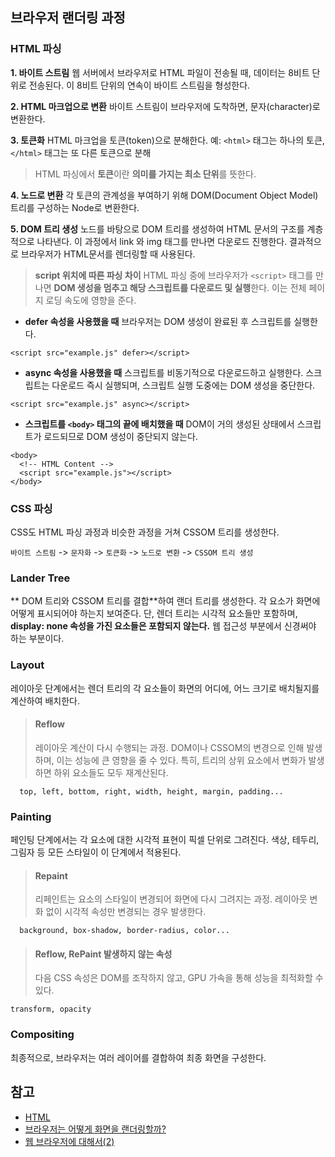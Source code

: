 ## 브라우저 랜더링 과정

### HTML 파싱

**1. 바이트 스트림**
웹 서버에서 브라우저로 HTML 파일이 전송될 때, 데이터는 8비트 단위로 전송된다. 이 8비트 단위의 연속이 바이트 스트림을 형성한다.

**2. HTML 마크업으로 변환**
바이트 스트림이 브라우저에 도착하면, 문자(character)로 변환한다.

**3. 토큰화**
HTML 마크업을 토큰(token)으로 분해한다.
예: `<html>` 태그는 하나의 토큰, `</html>` 태그는 또 다른 토큰으로 분해

> HTML 파싱에서 **토큰**이란 **의미를 가지는 최소 단위**를 뜻한다.

**4. 노드로 변환**
각 토큰의 관계성을 부여하기 위해 DOM(Document Object Model) 트리를 구성하는 Node로 변환한다.

**5. DOM 트리 생성**
노드를 바탕으로 DOM 트리를 생성하여 HTML 문서의 구조를 계층적으로 나타낸다. 이 과정에서 link 와 img 태그를 만나면 다운로드 진행한다. 결과적으로 브라우저가 HTML문서를 렌더링할 때 사용된다.

> **script 위치에 따른 파싱 차이**
> HTML 파싱 중에 브라우저가 `<script>` 태그를 만나면 **DOM 생성을 멈추고 해당 스크립트를 다운로드 및 실행**한다. 이는 전체 페이지 로딩 속도에 영향을 준다.

- **defer 속성을 사용했을 때**
  브라우저는 DOM 생성이 완료된 후 스크립트를 실행한다.

```
<script src="example.js" defer></script>
```

- **async 속성을 사용했을 때**
  스크립트를 비동기적으로 다운로드하고 실행한다. 스크립트는 다운로드 즉시 실행되며, 스크립트 실행 도중에는 DOM 생성을 중단한다.

```
<script src="example.js" async></script>
```

- **스크립트를 `<body>` 태그의 끝에 배치했을 때**
  DOM이 거의 생성된 상태에서 스크립트가 로드되므로 DOM 생성이 중단되지 않는다.

```
<body>
  <!-- HTML Content -->
  <script src="example.js"></script>
</body>
```

### CSS 파싱

CSS도 HTML 파싱 과정과 비슷한 과정을 거쳐 CSSOM 트리를 생성한다.

`바이트 스트림` -> `문자화` -> `토큰화` -> `노드로 변환` -> `CSSOM 트리 생성`

### Lander Tree

** DOM 트리와 CSSOM 트리를 결합**하여 랜더 트리를 생성한다. 각 요소가 화면에 어떻게 표시되어야 하는지 보여준다. 단, 렌더 트리는 시각적 요소들만 포함하며, **display: none 속성을 가진 요소들은 포함되지 않는다.** 웹 접근성 부분에서 신경써야 하는 부분이다.

### Layout

레이아웃 단계에서는 렌더 트리의 각 요소들이 화면의 어디에, 어느 크기로 배치될지를 계산하여 배치한다.

> #### Reflow
>
> 레이아웃 계산이 다시 수행되는 과정.
> DOM이나 CSSOM의 변경으로 인해 발생하며, 이는 성능에 큰 영향을 줄 수 있다. 특히, 트리의 상위 요소에서 변화가 발생하면 하위 요소들도 모두 재계산된다.

```
  top, left, bottom, right, width, height, margin, padding...
```

### Painting

페인팅 단계에서는 각 요소에 대한 시각적 표현이 픽셀 단위로 그려진다. 색상, 테두리, 그림자 등 모든 스타일이 이 단계에서 적용된다.

> #### Repaint
>
> 리페인트는 요소의 스타일이 변경되어 화면에 다시 그려지는 과정.
> 레이아웃 변화 없이 시각적 속성만 변경되는 경우 발생한다.

```
  background, box-shadow, border-radius, color...
```

> #### Reflow, RePaint 발생하지 않는 속성
>
> 다음 CSS 속성은 DOM를 조작하지 않고, GPU 가속을 통해 성능을 최적화할 수 있다.

```
transform, opacity
```

### Compositing

최종적으로, 브라우저는 여러 레이어를 결합하여 최종 화면을 구성한다.

## 참고

- [HTML](https://html.spec.whatwg.org/multipage/parsing.html)
- [브라우저는 어떻게 화면을 랜더링할까?](https://youtu.be/z1Jj7Xg-TkU?si=Br5Tc16g8leavSHi)
- [웹 브라우저에 대해서(2)](https://mystudy.tistory.com/21)
